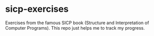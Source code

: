 # sicp-exercises
Exercises from the famous SICP book (Structure and Interpretation of Computer Programs).
This repo just helps me to track my progress.
